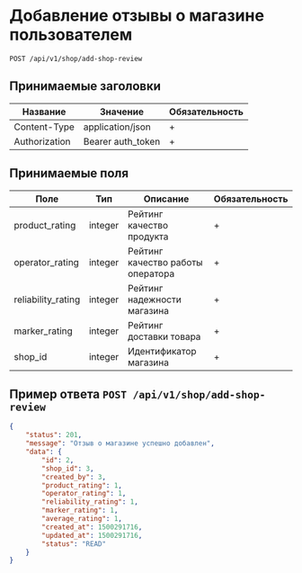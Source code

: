 Добавление отзывы о магазине пользователем
==============================

`POST /api/v1/shop/add-shop-review`

## Принимаемые заголовки

| Название           | Значение             | Обязательность |
|--------------------|----------------------|----------------|
| Content-Type       | application/json     | +              |
| Authorization      | Bearer auth_token    | +              |

## Принимаемые поля

| Поле               | Тип                  | Описание                           | Обязательность |
|--------------------|----------------------|------------------------------------|----------------|
| product_rating     | integer              | Рейтинг качество продукта          | +              |
| operator_rating    | integer              | Рейтинг качество работы оператора  | +              |
| reliability_rating | integer              | Рейтинг надежности магазина        | +              |
| marker_rating      | integer              | Рейтинг доставки товара            | +              |
| shop_id            | integer              | Идентификатор магазина             | +              |

Пример ответа `POST /api/v1/shop/add-shop-review`
------------------------------------------------------

```json
{
    "status": 201,
    "message": "Отзыв о магазине успешно добавлен",
    "data": {
        "id": 2,
        "shop_id": 3,
        "created_by": 3,
        "product_rating": 1,
        "operator_rating": 1,
        "reliability_rating": 1,
        "marker_rating": 1,
        "average_rating": 1,
        "created_at": 1500291716,
        "updated_at": 1500291716,
        "status": "READ"
    }
}
```